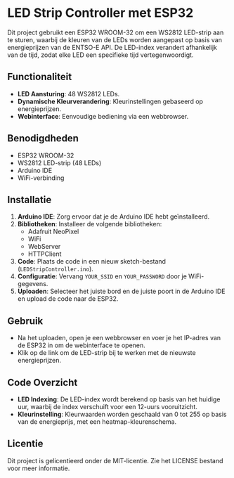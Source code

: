 # LED Strip Controller met ESP32

Dit project gebruikt een ESP32 WROOM-32 om een WS2812 LED-strip aan te sturen, waarbij de kleuren van de LEDs worden aangepast op basis van energieprijzen van de ENTSO-E API. De LED-index verandert afhankelijk van de tijd, zodat elke LED een specifieke tijd vertegenwoordigt.

## Functionaliteit

- **LED Aansturing**: 48 WS2812 LEDs.
- **Dynamische Kleurverandering**: Kleurinstellingen gebaseerd op energieprijzen.
- **Webinterface**: Eenvoudige bediening via een webbrowser.

## Benodigdheden

- ESP32 WROOM-32
- WS2812 LED-strip (48 LEDs)
- Arduino IDE
- WiFi-verbinding

## Installatie

1. **Arduino IDE**: Zorg ervoor dat je de Arduino IDE hebt geïnstalleerd.
2. **Bibliotheken**: Installeer de volgende bibliotheken:
   - Adafruit NeoPixel
   - WiFi
   - WebServer
   - HTTPClient
3. **Code**: Plaats de code in een nieuw sketch-bestand (`LEDStripController.ino`).
4. **Configuratie**: Vervang `YOUR_SSID` en `YOUR_PASSWORD` door je WiFi-gegevens.
5. **Uploaden**: Selecteer het juiste bord en de juiste poort in de Arduino IDE en upload de code naar de ESP32.

## Gebruik

- Na het uploaden, open je een webbrowser en voer je het IP-adres van de ESP32 in om de webinterface te openen.
- Klik op de link om de LED-strip bij te werken met de nieuwste energieprijzen.

## Code Overzicht

- **LED Indexing**: De LED-index wordt berekend op basis van het huidige uur, waarbij de index verschuift voor een 12-uurs vooruitzicht.
- **Kleurinstelling**: Kleurwaarden worden geschaald van 0 tot 255 op basis van de energieprijs, met een heatmap-kleurenschema.

## Licentie

Dit project is gelicentieerd onder de MIT-licentie. Zie het LICENSE bestand voor meer informatie.
